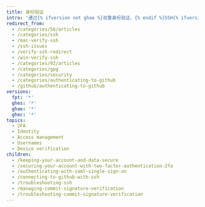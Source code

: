 ```yaml
---
title: 身份验证
intro: '通过{% ifversion not ghae %}双重身份验证、{% endif %}SSH{% ifversion not ghae %}、{% endif %}和提交签名验证等功能保持帐户和数据的安全。'
redirect_from:
  - /categories/56/articles
  - /categories/ssh
  - /mac-verify-ssh
  - /ssh-issues
  - /verify-ssh-redirect
  - /win-verify-ssh
  - /categories/92/articles
  - /categories/gpg
  - /categories/security
  - /categories/authenticating-to-github
  - /github/authenticating-to-github
versions:
  fpt: '*'
  ghes: '*'
  ghae: '*'
  ghec: '*'
topics:
  - 2FA
  - Identity
  - Access management
  - Usernames
  - Device verification
children:
  - /keeping-your-account-and-data-secure
  - /securing-your-account-with-two-factor-authentication-2fa
  - /authenticating-with-saml-single-sign-on
  - /connecting-to-github-with-ssh
  - /troubleshooting-ssh
  - /managing-commit-signature-verification
  - /troubleshooting-commit-signature-verification
---
```


